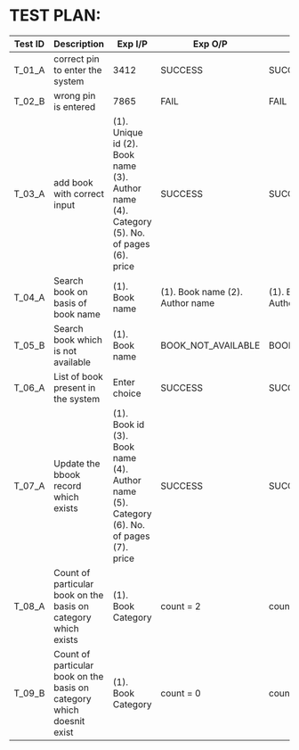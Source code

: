 # TEST PLAN:


| **Test ID** | **Description**                                              | **Exp I/P** | **Exp O/P** | **Actual Out** | **Pass/Fail** |
|-------------|--------------------------------------------------------------|------------|-------------|----------------|------------------|
|  T_01_A     | correct pin to enter the system  | 3412 |SUCCESS | SUCCESS | PASS |
|  T_02_B     | wrong pin is entered | 7865 | FAIL | FAIL |PASS |
|  T_03_A     | add book with correct input| (1). Unique id (2). Book name (3). Author name (4). Category (5). No. of pages (6). price | SUCCESS | SUCCESS | PASS |
|  T_04_A     | Search book on basis of book name| (1). Book name | (1). Book name (2). Author name  | (1). Book name (2). Author name | PASS |
|  T_05_B     | Search book which is not available | (1). Book name | BOOK_NOT_AVAILABLE | BOOK_NOT_AVAILABLE | PASS |
|  T_06_A     | List of book present in the system | Enter choice | SUCCESS | SUCCESS | PASS |
|  T_07_A     | Update the bbook record which exists | (1). Book id (3). Book name (4). Author name (5). Category (6). No. of pages (7). price  | SUCCESS | SUCCESS | PASS |
|  T_08_A     | Count of particular book on the basis on category which exists| (1). Book Category  | count = 2 | count = 2 | PASS |
|  T_09_B      | Count of particular book on the basis on category which doesnit exist| (1). Book Category  | count = 0 | count = 0 | PASS |

